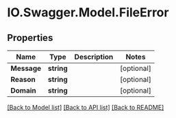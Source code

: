 # IO.Swagger.Model.FileError
## Properties

Name | Type | Description | Notes
------------ | ------------- | ------------- | -------------
**Message** | **string** |  | [optional] 
**Reason** | **string** |  | [optional] 
**Domain** | **string** |  | [optional] 

[[Back to Model list]](../README.md#documentation-for-models) [[Back to API list]](../README.md#documentation-for-api-endpoints) [[Back to README]](../README.md)

